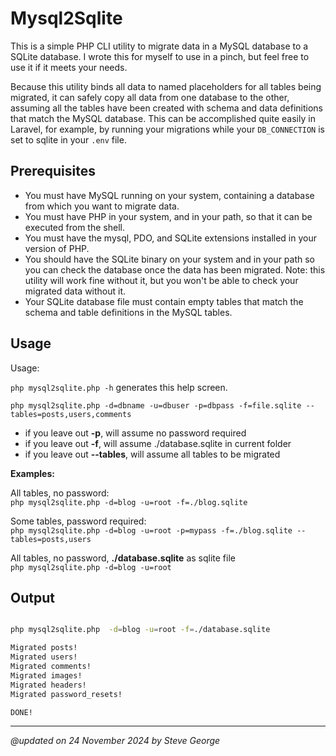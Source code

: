 # Mysql2Sqlite

This is a simple PHP CLI utility to migrate data in a MySQL database to a SQLite 
database.  I wrote this for myself to use in a pinch, but feel free to use
it if it meets your needs.

Because this utility binds all data to named placeholders for all tables
being migrated, it can safely copy all data from one database to the other,
assuming all the tables have been created with schema and data definitions
that match the MySQL database.  This can be accomplished quite easily in
Laravel, for example, by running your migrations while your `DB_CONNECTION`
is set to sqlite in your `.env` file.

## Prerequisites

* You must have MySQL running on your system, containing a database from which
you want to migrate data.
* You must have PHP in your system, and in your path, so that it can be
executed from the shell.
* You must have the mysql, PDO, and SQLite extensions installed in your
version of PHP.
* You should have the SQLite binary on your system and in your path so you 
can check the database once the data has been migrated.  Note: this utility
will work fine without it, but you won't be able to check your migrated
data without it.
* Your SQLite database file must contain empty tables that match the
schema and table definitions in the MySQL tables. 

## Usage

 Usage:

`php mysql2sqlite.php -h` generates this help screen.
        
`php mysql2sqlite.php -d=dbname -u=dbuser -p=dbpass -f=file.sqlite --tables=posts,users,comments`

* if you leave out **-p**, will assume no password required
* if you leave out **-f**, will assume ./database.sqlite in current folder
* if you leave out **--tables**, will assume all tables to be migrated


**Examples:**

All tables, no password:  
    `php mysql2sqlite.php -d=blog -u=root -f=./blog.sqlite`

Some tables, password required:  
    `php mysql2sqlite.php -d=blog -u=root -p=mypass -f=./blog.sqlite --tables=posts,users`

All tables, no password, **./database.sqlite** as sqlite file   
    `php mysql2sqlite.php -d=blog -u=root`


## Output



```bash

php mysql2sqlite.php  -d=blog -u=root -f=./database.sqlite         

Migrated posts!
Migrated users!
Migrated comments!
Migrated images!
Migrated headers!
Migrated password_resets!

DONE!

```
---

_@updated on 24 November 2024 by Steve George_
